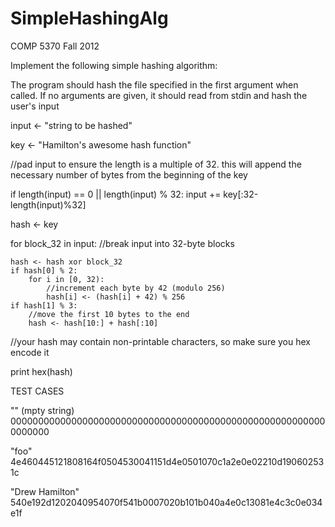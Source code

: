 SimpleHashingAlg
================

COMP 5370 Fall 2012

Implement the following simple hashing algorithm:


The program should hash the file specified in the first argument when called. If no arguments are given, it should read from stdin and hash the user's input


input <- "string to be hashed"

key <- "Hamilton's awesome hash function"


//pad input to ensure the length is a multiple of 32. this will append the necessary number of bytes from the beginning of the key

if length(input) == 0 || length(input) % 32:
	input += key[:32-length(input)%32]


hash <- key

for block_32 in input: //break input into 32-byte blocks

	hash <- hash xor block_32
	if hash[0] % 2:
		for i in [0, 32):
			//increment each byte by 42 (modulo 256)
			hash[i] <- (hash[i] + 42) % 256
	if hash[1] % 3:
		//move the first 10 bytes to the end
		hash <- hash[10:] + hash[:10]



//your hash may contain non-printable characters, so make sure you hex encode it

print hex(hash)



TEST CASES

"" (mpty string)	0000000000000000000000000000000000000000000000000000000000000000

"foo"			4e460445121808164f0504530041151d4e0501070c1a2e0e02210d190602531c

"Drew Hamilton"		540e192d1202040954070f541b0007020b101b040a4e0c13081e4c3c0e034e1f
